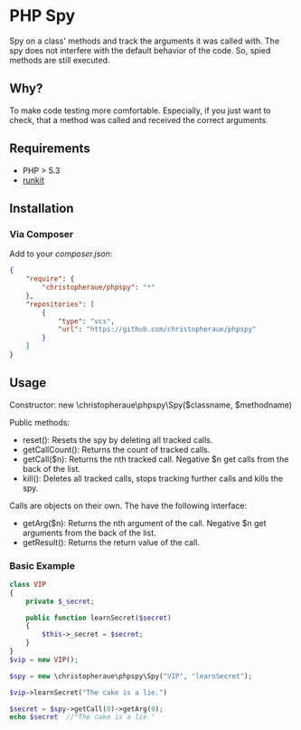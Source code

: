 PHP Spy
=======

Spy on a class' methods and track the arguments it was called with. The spy does not interfere with the default behavior of the code. So, spied methods are still executed.

Why?
----
To make code testing more comfortable. Especially, if you just want to check, that a method was called and received the correct arguments.

Requirements
------------
* PHP > 5.3
* [runkit](https://github.com/php/pecl-php-runkit)

Installation
------------
### Via Composer
Add to your *composer.json*:

```json
{
    "require": {
        "christopheraue/phpspy": "*"
    },
    "repositories": [
        {
            "type": "vcs",
            "url": "https://github.com/christopheraue/phpspy"
        }
    ]
}
```

Usage
-----
Constructor: new \\christopheraue\\phpspy\\Spy($classname, $methodname)

Public methods:
* reset(): Resets the spy by deleting all tracked calls.
* getCallCount(): Returns the count of tracked calls.
* getCall($n): Returns the nth tracked call. Negative $n get calls from the back of the list.
* kill(): Deletes all tracked calls, stops tracking further calls and kills the spy.

Calls are objects on their own. The have the following interface:
* getArg($n): Returns the nth argument of the call. Negative $n get arguments from the back of the list.
* getResult(): Returns the return value of the call.

### Basic Example
```php
class VIP
{
    private $_secret;

    public function learnSecret($secret)
    {
        $this->_secret = $secret;
    }
}
$vip = new VIP();

$spy = new \christopheraue\phpspy\Spy("VIP", "learnSecret");

$vip->learnSecret("The cake is a lie.")

$secret = $spy->getCall(0)->getArg(0);
echo $secret  //"The cake is a lie."
```
